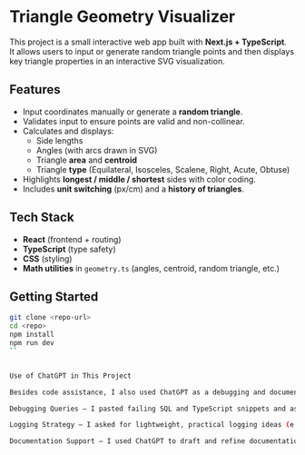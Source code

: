 # Triangle Geometry Visualizer

This project is a small interactive web app built with **Next.js + TypeScript**.  
It allows users to input or generate random triangle points and then displays key triangle properties in an interactive SVG visualization.

## Features
- Input coordinates manually or generate a **random triangle**.
- Validates input to ensure points are valid and non-collinear.
- Calculates and displays:
  - Side lengths
  - Angles (with arcs drawn in SVG)
  - Triangle **area** and **centroid**
  - Triangle **type** (Equilateral, Isosceles, Scalene, Right, Acute, Obtuse)
- Highlights **longest / middle / shortest** sides with color coding.
- Includes **unit switching** (px/cm) and a **history of triangles**.

## Tech Stack
- **React** (frontend + routing)
- **TypeScript** (type safety)
- **CSS** (styling)
- **Math utilities** in `geometry.ts` (angles, centroid, random triangle, etc.)

## Getting Started
```bash
git clone <repo-url>
cd <repo>
npm install
npm run dev
``


Use of ChatGPT in This Project

Besides code assistance, I also used ChatGPT as a debugging and documentation partner:

Debugging Queries – I pasted failing SQL and TypeScript snippets and asked for step-by-step reasoning of why they weren’t returning results. Instead of rewriting the code, ChatGPT helped me reason through joins, null checks, and edge cases by suggesting what to log and how to trace variables.

Logging Strategy – I asked for lightweight, practical logging ideas (e.g., console/debug statements and structured logs for runtime checks) to quickly trace where values got lost without cluttering the code.

Documentation Support – I used ChatGPT to draft and refine documentation like the project README and inline comments. This helped me keep the explanations short, recruiter-friendly, and easy to maintain.